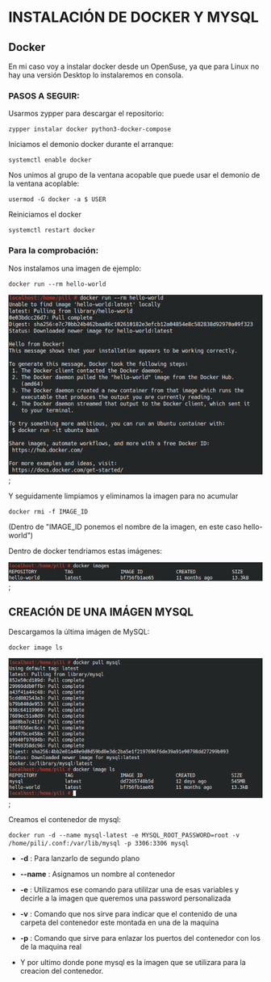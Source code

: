 # INSTALACIÓN DE DOCKER Y MYSQL

## Docker
En mi caso voy a instalar docker desde un OpenSuse, ya que para Linux no hay una versión Desktop lo instalaremos en consola.

### PASOS A SEGUIR:

Usarmos zypper para descargar el repositorio:
```
zypper instalar docker python3-docker-compose
```
Iniciamos el demonio docker durante el arranque:
```
systemctl enable docker
```
Nos unimos al grupo de la ventana acopable que puede usar el demonio de la ventana acoplable:
```
usermod -G docker -a $ USER
```
Reiniciamos el docker
```
systemctl restart docker
```
### Para la comprobación:

Nos instalamos una imagen de ejemplo: 
```
docker run --rm hello-world
```
![](Imagenes/docker.png);

Y seguidamente limpiamos y eliminamos la imagen para no acumular
```
docker rmi -f IMAGE_ID
```
(Dentro de "IMAGE_ID ponemos el nombre de la imagen, en este caso hello-world")

Dentro de docker tendriamos estas imágenes: 

![](Imagenes/images.png);

## CREACIÓN DE UNA IMÁGEN MYSQL

Descargamos la última imágen de MySQL:
```
docker image ls
```
![](Imagenes/image_mysql.png);

Creamos el contenedor de mysql:
```
docker run -d --name mysql-latest -e MYSQL_ROOT_PASSWORD=root -v /home/pili/.conf:/var/lib/mysql -p 3306:3306 mysql
```

- **-d** : Para lanzarlo de segundo plano

- **--name** : Asignamos un nombre al contenedor

- **-e** : Utilizamos ese comando para utililzar una de esas variables y decirle a la imagen que queremos una password personalizada

- **-v** : Comando que nos sirve para indicar que el contenido de una carpeta del contenedor este montada en una de la maquina

- **-p** : Comando que sirve para enlazar los puertos del contenedor con los de la maquina real

- Y por ultimo donde pone mysql es la imagen que se utilizara para la creacion del contenedor.
